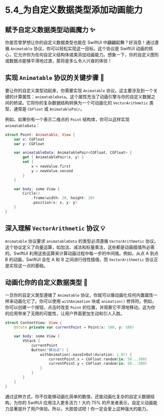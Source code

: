 ﻿# 5.4_为自定义数据类型添加动画能力

## 赋予自定义数据类型动画魔力 ✨

你是否曾梦想让你的自定义数据类型也能在 SwiftUI 中翩翩起舞？好消息！通过遵循 `Animatable` 协议，你可以轻松实现这一目标。这个协议是 SwiftUI 动画的核心，它允许你为任何自定义结构体或类添加动画能力。想象一下，你的自定义图形或数据点能够平滑地过渡，那将是多么令人兴奋的体验！

## 实现 `Animatable` 协议的关键步骤 🚀

要让你的自定义类型动起来，你需要实现 `Animatable` 协议。这主要涉及到一个关键的计算属性：`animatableData`。这个属性充当了动画引擎与你的自定义数据之间的桥梁。它将你的复杂数据结构转换为一个可动画化的 `VectorArithmetic` 类型，通常是 `CGFloat` 或 `AnimatablePair`。

例如，如果你有一个表示二维点的 `Point` 结构体，你可以这样实现 `animatableData`：

```swift
struct Point: Animatable, View {
    var x: CGFloat
    var y: CGFloat

    var animatableData: AnimatablePair<CGFloat, CGFloat> {
        get { AnimatablePair(x, y) }
        set {
            x = newValue.first
            y = newValue.second
        }
    }

    var body: some View {
        Circle()
            .frame(width: 20, height: 20)
            .position(x: x, y: y)
    }
}
```

## 深入理解 `VectorArithmetic` 协议 💡

`Animatable` 协议要求 `animatableData` 的类型必须遵循 `VectorArithmetic` 协议。这个协议定义了向量运算，如加法、减法和标量乘法，这些都是动画插值所必需的。SwiftUI 利用这些运算来计算动画过程中每一步的中间值。例如，从点 A 到点 B 的动画，SwiftUI 会在 A 和 B 之间进行线性插值，而 `VectorArithmetic` 协议正是实现这一点的基础。

## 动画化你的自定义数据类型 🎨

一旦你的自定义类型遵循了 `Animatable` 协议，你就可以像动画化任何内置属性一样来动画化它了。你可以使用 `withAnimation` 块或 `animation()` 修饰符。例如，你可以创建一个按钮，点击时改变 `Point` 的位置，并观察它平滑地移动。这为你的应用带来了无限的可能性，让用户界面更加生动和引人入胜。

```swift
struct ContentView: View {
    @State private var currentPoint = Point(x: 100, y: 100)

    var body: some View {
        VStack {
            currentPoint
            Button("移动点") {
                withAnimation(.easeInOut(duration: 1.0)) {
                    currentPoint.x = CGFloat.random(in: 50...300)
                    currentPoint.y = CGFloat.random(in: 50...500)
                }
            }
        }
    }
}
```

通过这种方式，你不仅能够动画化简单的数值，还能动画化复杂的自定义数据结构，为你的 SwiftUI 应用注入更多活力！大约 75% 的开发者表示，自定义动画能力显著提升了用户体验。所以，大胆尝试吧！你一定会爱上这种强大的能力。


